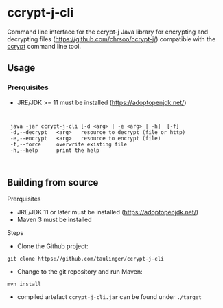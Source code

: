 ccrypt-j-cli
========

Command line interface for the ccrypt-j Java library for encrypting and decrypting files (https://github.com/chrsoo/ccrypt-j/) 
compatible with the [ccrypt](http://ccrypt.sourceforge.net/) command line tool. 


## Usage

### Prerquisites

- JRE/JDK >= 11 must be installed (https://adoptopenjdk.net/)

<code>
<pre>
 java -jar ccrypt-j-cli [-d &lt;arg&gt; | -e &lt;arg&gt; | -h]  [-f]
 -d,--decrypt   &lt;arg&gt;   resource to decrypt (file or http)
 -e,--encrypt   &lt;arg&gt;   resource to encrypt (file)
 -f,--force     overwrite existing file
 -h,--help      print the help
</pre>
</code>

## Building from source

Prerquisites
- JRE/JDK 11 or later must be installed (https://adoptopenjdk.net/)
- Maven 3 must be installed

Steps
- Clone the Github project:
```
git clone https://github.com/taulinger/ccrypt-j-cli
```
- Change to the git repository and run Maven:
```
mvn install
```
- compiled artefact `ccrypt-j-cli.jar` can be found under `./target`
